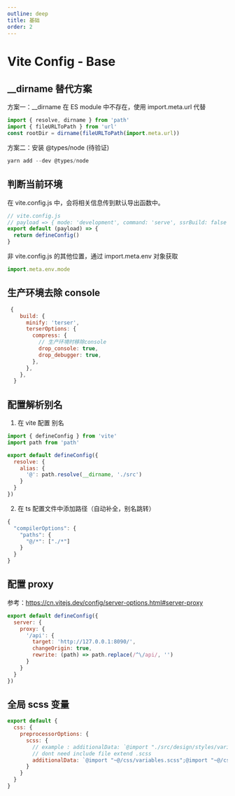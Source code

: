 ```yaml
---
outline: deep
title: 基础
order: 2
---
```


# Vite Config - Base

## \_\_dirname 替代方案

方案一：\_\_dirname 在 ES module 中不存在，使用 import.meta.url 代替

```js
import { resolve, dirname } from 'path'
import { fileURLToPath } from 'url'
const rootDir = dirname(fileURLToPath(import.meta.url))
```

方案二：安装 @types/node (待验证)

```js
yarn add --dev @types/node
```

## 判断当前环境

在 vite.config.js 中，会将相关信息传到默认导出函数中。

```js
// vite.config.js
// payload => { mode: 'development', command: 'serve', ssrBuild: false }
export default (payload) => {
  return defineConfig()
}
```

非 vite.config.js 的其他位置，通过 import.meta.env 对象获取

```js
import.meta.env.mode
```

## 生产环境去除 console

```js
 {
    build: {
      minify: 'terser',
      terserOptions: {
        compress: {
          // 生产环境时移除console
          drop_console: true,
          drop_debugger: true,
        },
      },
    },
  }
```

## 配置解析别名

1. 在 vite 配置 别名

```javascript
import { defineConfig } from 'vite'
import path from 'path'

export default defineConfig({
  resolve: {
    alias: {
      '@': path.resolve(__dirname, './src')
    }
  }
})
```

2. 在 ts 配置文件中添加路径（自动补全，别名跳转）

```javascript
{
  "compilerOptions": {
    "paths": {
      "@/*": ["./*"]
    }
  }
}
```

## 配置 proxy

参考：https://cn.vitejs.dev/config/server-options.html#server-proxy

```js
export default defineConfig({
  server: {
    proxy: {
      '/api': {
        target: 'http://127.0.0.1:8090/',
        changeOrigin: true,
        rewrite: (path) => path.replace(/^\/api/, '')
      }
    }
  }
})
```

## 全局 scss 变量

```js
export default {
  css: {
    preprocessorOptions: {
      scss: {
        // example : additionalData: `@import "./src/design/styles/variables";`
        // dont need include file extend .scss
        additionalData: `@import "~@/css/variables.scss";@import "~@/css/mixins.scss";`
      }
    }
  }
}
```
